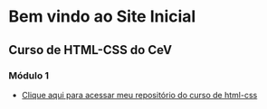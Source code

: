 # Bem vindo ao Site Inicial

## Curso de HTML-CSS do CeV

### Módulo 1

- <a href="https://github.com/alunogmfs2/html-css" target="_blank">Clique aqui para acessar meu repositório do curso de html-css</a>